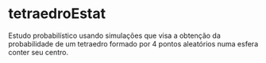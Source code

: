 # tetraedroEstat
Estudo probabilístico usando simulações que visa a obtenção da probabilidade de um tetraedro formado por 4 pontos aleatórios numa esfera conter seu centro.
